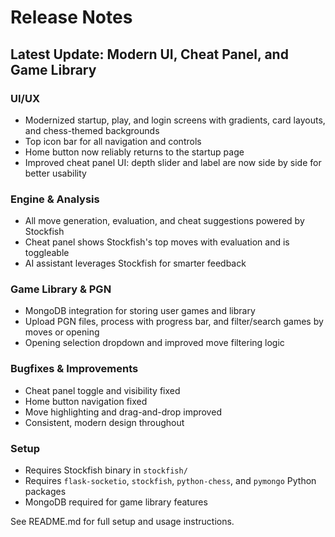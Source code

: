 # Release Notes

## Latest Update: Modern UI, Cheat Panel, and Game Library

### UI/UX
- Modernized startup, play, and login screens with gradients, card layouts, and chess-themed backgrounds
- Top icon bar for all navigation and controls
- Home button now reliably returns to the startup page
- Improved cheat panel UI: depth slider and label are now side by side for better usability

### Engine & Analysis
- All move generation, evaluation, and cheat suggestions powered by Stockfish
- Cheat panel shows Stockfish's top moves with evaluation and is toggleable
- AI assistant leverages Stockfish for smarter feedback

### Game Library & PGN
- MongoDB integration for storing user games and library
- Upload PGN files, process with progress bar, and filter/search games by moves or opening
- Opening selection dropdown and improved move filtering logic

### Bugfixes & Improvements
- Cheat panel toggle and visibility fixed
- Home button navigation fixed
- Move highlighting and drag-and-drop improved
- Consistent, modern design throughout

### Setup
- Requires Stockfish binary in `stockfish/`
- Requires `flask-socketio`, `stockfish`, `python-chess`, and `pymongo` Python packages
- MongoDB required for game library features

See README.md for full setup and usage instructions. 